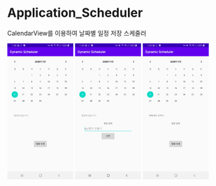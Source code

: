 # Application_Scheduler
CalendarView를 이용하여 날짜별 일정 저장 스케줄러 

<img src="1.jpg" width="30%"> <img src="2.jpg" width="30%"> <img src="3.jpg" width="30%">
